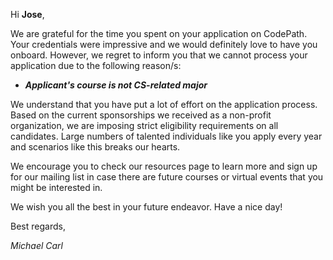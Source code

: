 Hi **Jose**,

We are grateful for the time you spent on your application on CodePath. Your credentials were impressive and we would definitely love to have you onboard. 
However, we regret to inform you that we cannot process your application due to the following reason/s:

- ***Applicant's course is not CS-related major***

We understand that you have put a lot of effort on the application process. Based on the current sponsorships we received as a non-profit organization,
we are imposing strict eligibility requirements on all candidates. Large numbers of talented individuals like you apply every year and scenarios like this breaks our hearts.

We encourage you to check our resources page to learn more and sign up for our mailing list in case there are future courses or virtual events that you might be interested in.

We wish you all the best in your future endeavor. Have a nice day!

Best regards,

*Michael Carl*
